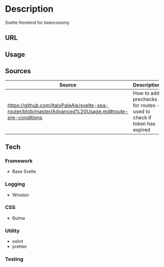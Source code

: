# **Description**

Svelte frontend for beerconomy

## **URL**


## **Usage**


## Sources

| Source                                                                                                   | Description                                                          |
| -------------------------------------------------------------------------------------------------------- | -------------------------------------------------------------------- |
| <https://github.com/ItalyPaleAle/svelte-spa-router/blob/master/Advanced%20Usage.md#route-pre-conditions> | How to add prechecks for routes - used to check if token has expired |


## **Tech**

### **Framework**

- Base Svelte
  
### **Logging**

- Winston

### **CSS**

- Bulma

### **Utility**

- eslint
- prettier

### **Testing**

